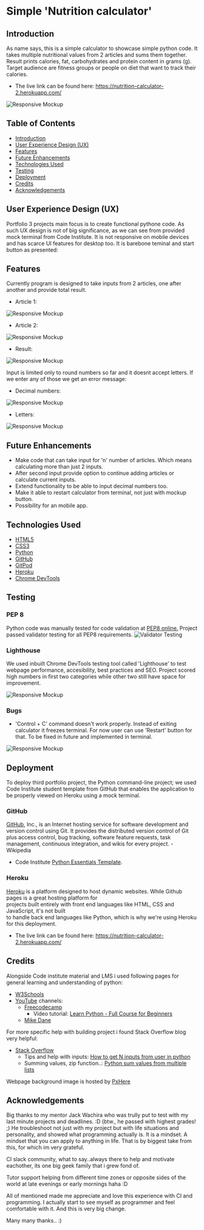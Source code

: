 # Simple 'Nutrition calculator'

## Introduction

As name says, this is a simple calculator to showcase simple python code.
It takes multiple nutritional values from 2 articles and sums them together.
Result prints calories, fat, carbohydrates and protein content in grams (g).
Target audience are fitness groups or people on diet that want to track their calories.
- The live link can be found here: https://nutrition-calculator-2.herokuapp.com/

![Responsive Mockup](assets/main.png)

## Table of Contents
* [Introduction](#introduction)
* [User Experience Design (UX)](#user-experience-design-ux)
* [Features](#features)
* [Future Enhancements](#future-enhancements)
* [Technologies Used](#technologies-used)
* [Testing](#testing)
* [Deployment](#deployment)
* [Credits](#credits)
* [Acknowledgements](#acknowledgements)


## User Experience Design (UX)

Portfolio 3 projects main focus is to create functional pythone code. As such UX design is not of big significance, as we can see from provided mock terminal from Code Institute. It is not responsive on mobile devices and has scarce UI features for desktop too. It is barebone teminal and start button as presented:





## Features

Currently program is designed to take inputs from 2 articles, one after another and provide total result.

- Article 1:

![Responsive Mockup](assets/article1.png)

- Article 2:

![Responsive Mockup](assets/article2.png)

- Result:

![Responsive Mockup](assets/result.png)

Input is limited only to round numbers so far and it doesnt accept letters. If we enter any of those we get an error message:

- Decimal numbers:

![Responsive Mockup](assets/decimals.png)

- Letters:

![Responsive Mockup](assets/letters.png)

## Future Enhancements

- Make code that can take input for 'n' number of articles. Which means calculating more than just 2 inputs.
- After second input provide option to continue adding articles or calculate current inputs.
- Extend functionality to be able to input decimal numbers too.
- Make it able to restart calculator from terminal, not just with mockup button.
- Possibility for an mobile app.

## Technologies Used

- [HTML5](https://en.wikipedia.org/wiki/HTML5)
- [CSS3](https://en.wikipedia.org/wiki/CSS)
- [Python](https://www.python.org/) 
- [GitHub](https://github.com/)
- [GitPod](https://www.gitpod.io/)
- [Heroku](https://www.heroku.com)
- [Chrome DevTools](https://developer.chrome.com/docs/devtools/)

## Testing

### PEP 8

Python code was manually tested for code validation at [PEP8 online.](http://pep8online.com)
Project passed validator testing for all PEP8 requirements. ![Validator Testing](assets/pep8.png)

### Lighthouse

We used inbuilt Chrome DevTools testing tool called 'Lighthouse' to test webpage performance, accesibility, best practices and SEO. Project scored high numbers in first two categories while other two still have space for improvement.

![Responsive Mockup](assets/lighthouse.png)

### Bugs

- 'Control + C' command doesn't work properly. Instead of exiting calculator it freezes terminal. For now user can use 'Restart' button for that. To be fixed in future and implemented in terminal.

![Responsive Mockup](assets/ctrlc.png)

## Deployment

To deploy third portfolio project, the Python command-line project; we used Code Institute student template from GitHub that enables the application to be properly viewed on Heroku using a mock terminal.

### GitHub

[GitHub](https://github.com/), Inc., is an Internet hosting service for software development and version control using Git. It provides the distributed version control of Git plus access control, bug tracking, software feature requests, task management, continuous integration, and wikis for every project. - Wikipedia

- Code Institute [Python Essentials Template](https://github.com/Code-Institute-Org/python-essentials-template).

### Heroku

[Heroku](https://www.heroku.com) is a platform designed to host dynamic websites. While Github pages is a great hosting platform for  
projects built entirely with front end languages  like HTML, CSS and JavaScript, it's not built  
to handle back end languages like Python, which  is why we're using Heroku for this deployment.

- The live link can be found here: https://nutrition-calculator-2.herokuapp.com/

## Credits

Alongside Code institute material and LMS i used following pages for general learning and understanding of python:
- [W3Schools](https://www.w3schools.com/)
- [YouTube](https://www.youtube.com/) channels:
  - [Freecodecamp](https://www.youtube.com/c/Freecodecamp)
    - Video tutorial: [Learn Python - Full Course for Beginners](https://www.youtube.com/watch?v=rfscVS0vtbw)
  - [Mike Dane](https://www.youtube.com/c/GiraffeAcademy)

For more specific help with building project i found Stack Overflow blog very helpful:
- [Stack Overflow](https://stackoverflow.com/)
  - Tips and help with inputs: [How to get N inputs from user in python](https://stackoverflow.com/questions/30786513/how-to-get-n-inputs-from-user-in-python)
  - Summing values, zip function..: [Python sum values from multiple lists](https://stackoverflow.com/questions/52703442/python-sum-values-from-multiple-lists-more-than-two)

Webpage background image is hosted by [PxHere](https://pxhere.com/en/photo/669281)
 

## Acknowledgements

Big thanks to my mentor Jack Wachira who was trully put to test with my last minute projects and deadlines. :D (btw., he passed with highest grades! ;)
He troubleshoot not just with my project but with life situations and personality, and showed what programming actually is. It is a mindset. A mindset that you can apply to anything in life. That is by biggest take from this, for which im very grateful.

CI slack community, what to say..always there to help and motivate eachother, its one big geek family that i grew fond of.

Tutor support helping from different time zones or opposite sides of the world at late evenings or early mornings haha :D

All of mentioned made me appreciate and love this experience with CI and programming. I actually start to see myself as programmer and feel comfortable with it. And this is very big change.

Many many thanks.. :)